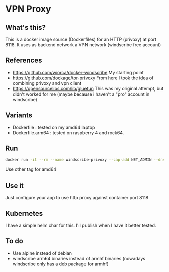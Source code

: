 # VPN Proxy

## What's this?

This is a docker image source (Dockerfiles) for an HTTP (privoxy) at port 8118. It uses as backend network a VPN network (windscribe free account)

## References

- <https://github.com/wiorca/docker-windscribe> My starting point
- <https://github.com/dockage/tor-privoxy> From here I took the idea of combining privoxy and vpn client
- <https://opensourcelibs.com/lib/gluetun> This was my original attempt, but didn't worked for me (maybe because i haven't a "pro" account in windscribe)

## Variants

- Dockerfile : tested on my amd64 laptop
- Dockerfile.arm64 : tested on raspberry 4 and rock64.

## Run

```bash
docker run -it --rm --name windscribe-privoxy --cap-add NET_ADMIN --dns 1.1.1.1 -e WINDSCRIBE_USERNAME=cponte124 -e WINDSCRIBE_PASSWORD=XXXXXXXXX -p 8118:8118 ponte124/windscribeprivoxy:v2107-arm64v8
```

Use other tag for amd64

## Use it

Just configure your app to use http proxy against container port 8118


## Kubernetes

I have a simple helm char for this. I'll publish when I have it better tested.


## To do

- Use alpine instead of debian
- windscribe arm64 binaries instead of armhf binaries (nowadays windscribe only has a deb package for armhf)

